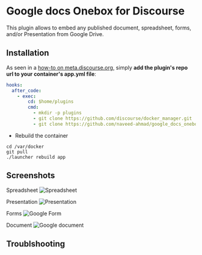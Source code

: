 # Google docs Onebox for Discourse

This plugin allows to embed any published document, spreadsheet, forms, and/or Presentation from Google Drive.

## Installation

As seen in a [how-to on meta.discourse.org](https://meta.discourse.org/t/advanced-troubleshooting-with-docker/15927#Example:%20Install%20a%20plugin), simply **add the plugin's repo url to your container's app.yml file**:

```yml
hooks:
  after_code:
    - exec:
        cd: $home/plugins
        cmd:
          - mkdir -p plugins
          - git clone https://github.com/discourse/docker_manager.git
          - git clone https://github.com/naveed-ahmad/google_docs_onebox.git
```
* Rebuild the container

```
cd /var/docker
git pull
./launcher rebuild app
```

## Screenshots
Spreadsheet
![Spreadsheet](https://raw.githubusercontent.com/naveed-ahmad/google_docs_onebox/screenshots/screenshots/Selection_004.png)

Presentation
![Presentation](https://raw.githubusercontent.com/naveed-ahmad/google_docs_onebox/screenshots/screenshots/Selection_005.png)

Forms
![Google Form](https://raw.githubusercontent.com/naveed-ahmad/google_docs_onebox/screenshots/screenshots/Selection_007.png)

Document
![Google document](https://raw.githubusercontent.com/naveed-ahmad/google_docs_onebox/screenshots/screenshots/Selection_006.png)


## Troublshooting 

